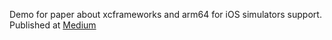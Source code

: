 Demo for paper about xcframeworks and arm64 for iOS simulators support.
Published at [Medium](https://medium.com/fusionui/from-fat-frameworks-to-xcframeworks-or-how-to-support-arm64-for-ios-simulators-a53f9f097f83)
